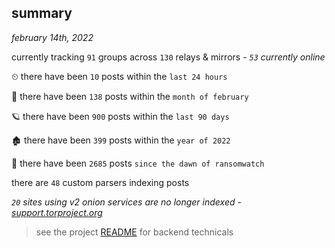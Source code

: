
## summary
_february 14th, 2022_

currently tracking `91` groups across `130` relays & mirrors - _`53` currently online_

⏲ there have been `10` posts within the `last 24 hours`

🦈 there have been `138` posts within the `month of february`

🪐 there have been `900` posts within the `last 90 days`

🏚 there have been `399` posts within the `year of 2022`

🦕 there have been `2685` posts `since the dawn of ransomwatch`

there are `48` custom parsers indexing posts

_`20` sites using v2 onion services are no longer indexed - [support.torproject.org](https://support.torproject.org/onionservices/v2-deprecation/)_

> see the project [README](https://github.com/thetanz/ransomwatch#ransomwatch--) for backend technicals
